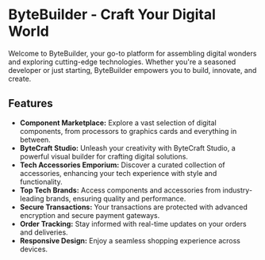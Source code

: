 # ByteBuilder - Craft Your Digital World

Welcome to ByteBuilder, your go-to platform for assembling digital wonders and exploring cutting-edge technologies. Whether you're a seasoned developer or just starting, ByteBuilder empowers you to build, innovate, and create.

## Features

- **Component Marketplace:** Explore a vast selection of digital components, from processors to graphics cards and everything in between.
- **ByteCraft Studio:** Unleash your creativity with ByteCraft Studio, a powerful visual builder for crafting digital solutions.
- **Tech Accessories Emporium:** Discover a curated collection of accessories, enhancing your tech experience with style and functionality.
- **Top Tech Brands:** Access components and accessories from industry-leading brands, ensuring quality and performance.
- **Secure Transactions:** Your transactions are protected with advanced encryption and secure payment gateways.
- **Order Tracking:** Stay informed with real-time updates on your orders and deliveries.
- **Responsive Design:** Enjoy a seamless shopping experience across devices.
